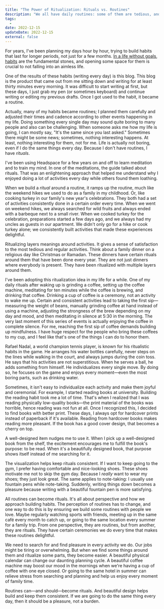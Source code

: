 ```yaml
---
title: "The Power of Ritualization: Rituals vs. Routines"
description: "We all have daily routines: some of them are tedious, and some of them are delightful. But we're not destined to live ordinary and miserable. Ritualizing gives a sense of satisfaction to the most tedious and regular activities."
tags:
  -
date: 2022-12-15
updateDate: 2022-12-15
external: false
---
```


For years, I've been planning my days hour by hour, trying to build habits that last for longer periods, not just for a few months. [In a life without goals](/growth-with-systematic-bliss/), [habits](/goals-and-existence/) are the fundamental stones, and opening some space for them is crucial to not falling into an aimless life.

One of the results of these habits (writing every day) is this blog. This blog is the product that came out from me sitting down and writing for at least thirty minutes every morning. It was difficult to start writing at first, but these days, I just grab my pen (or sometimes keyboard) and continue writing or editing my previous drafts. Once I got used to the habit, it became a routine.

Actually, many of my habits became routines; I planned them carefully and adjusted their times and cadence according to other events happening in my life. Doing something every single day may sound quite boring to many people and also can be challenging. When someone asks me how my life is going, I can mostly say, "It's the same since you last asked." Sometimes there might be some news; sometimes, nothing interesting happens. At least, nothing interesting for them, not for me. Life is actually not boring, even if I do the same things every day. Because I don't have routines, I have _rituals_.

I've been using Headspace for a few years on and off to learn meditation and to train my mind. In one of the meditations, the guide talked about rituals. That was an enlightening approach that helped me understand why I enjoyed doing a lot of activities every day while others found them loathing.

When we build a _ritual_ around a routine, it ramps up the routine, much like the weekend hikes we used to do as a family in my childhood. Or, like cooking turkey in our family's new year's celebrations. They both had a set of activities consistently done in a certain order every time. When we went on weekend hikes, we always searched for wild fruits and always ended with a barbeque next to a small river. When we cooked turkey for the celebration, preparations started a few days ago, and we always had my uncles as guests in our apartment. We didn't only go for a hike or cook turkey alone; we consistently built activities that made these experiences delightful.

Ritualizing layers meanings around activities. It gives a sense of satisfaction to the most tedious and regular activities. Think about a family dinner on a religious day like Christmas or Ramadan. These dinners have certain rituals around them that have been done every year. They are not just dinners where everybody is present. They have been ritualized with multiple layers around them.

I've been adopting this ritualization idea in my life for a while. One of my daily rituals after waking up is grinding a coffee, setting up the coffee machine, meditating for ten minutes while the coffee is brewing, and drinking that coffee. Drinking a cup of coffee is a ceremony, not an activity to wake me up. Certain and consistent activities lead to taking the first sip—measuring the weight of beans, manually grinding coffee at hand instead of using a machine, adjusting the strongness of the brew depending on my day and mood, and then meditating in silence at 5:30 in the morning. The very last moment of this series of events is actually enjoying the coffee in complete silence. For me, reaching the first sip of coffee demands building up mindfulness. I have huge respect for the people who bring these coffees to my cup, and I feel like that's one of the things I can do to honor them.

Rafael Nadal, a world champion tennis player, is known for his ritualistic habits in the game. He arranges his water bottles carefully, never steps on the lines while walking in the court, and always jumps during the coin toss. He says that his activities are not superstitious. When he serves a ball, he adds something from himself. He individualizes every single move. By doing so, he focuses on the game and enjoys every moment—even the most boring parts, such as drinking water.

Sometimes, it isn't easy to individualize each activity and make them joyful and ceremonial. For example, I started reading books at university. Building the reading habit took me a lot of time. That's when I realized that I was reading physically low-quality books—the print material of the books was horrible, hence reading was not fun at all. Once I recognized this, I decided to find books with better print. These days, I always opt for hardcover prints instead of paperback if it's available. Reading from hardcover books makes reading more pleasant. If the book has a good cover design, that becomes a cherry on top.

A well-designed item nudges me to use it. When I pick up a well-designed book from the shelf, the excitement encourages me to fulfill the book's purpose: to be read. When it's a beautifully designed book, that purpose shows itself instead of me searching for it.

The visualization helps keep rituals consistent. If I want to keep going to the gym, I prefer having comfortable and nice-looking shoes. These shoes motivate me not to skip the gym day. Because I _really_ want to wear my shoes; they just look great. The same applies to note-taking: I usually use fountain pens while note-taking. Suddenly, writing things down becomes a pleasure because writing with a beautiful fountain pen is more satisfying.

All routines can become rituals. It's all about perspective and how we approach building habits. The perception of routines has to change, and one way to do this is by ensuring we build some routines with people we love. Maybe regularly watching sports with friends, meeting up in the same café every month to catch up, or going to the same location every summer for a family trip. From one perspective, they are routines, but from another, they are rituals. They have certain ceremonies we do every time that makes these routines delightful.

We need to search for and find pleasure in every activity we do. Our jobs might be tiring or overwhelming. But when we find some things around them and ritualize some parts, they become easier. A beautiful physical calendar can change our daunting planning cycle. A beautiful coffee machine may boost our mood in the mornings when we're having a cup of coffee with one eye closed. Or going to the same hotel in summer can relieve stress from searching and planning and help us enjoy every moment of family time.

Routines can—and should—become rituals. And beautiful design helps build and keep them consistent. If we are going to do the same thing every day, then it should be a pleasure, not a burden.
